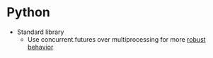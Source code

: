 # Python

- Standard library
    - Use concurrent.futures over multiprocessing for more [robust behavior](https://schwifty50.medium.com/python-multiprocessing-misc-98e059d99194)